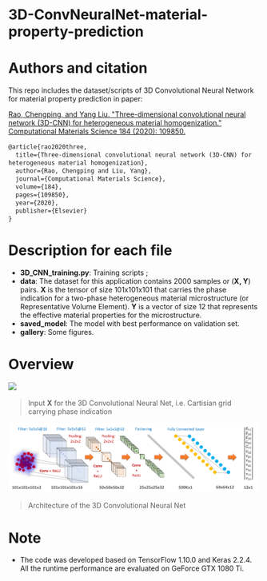 # 3D-ConvNeuralNet-material-property-prediction

# Authors and citation
This repo includes the dataset/scripts of 3D Convolutional Neural Network for material property prediction in paper: 

[Rao, Chengping, and Yang Liu. "Three-dimensional convolutional neural network (3D-CNN) for heterogeneous material homogenization." Computational Materials Science 184 (2020): 109850.](https://www.sciencedirect.com/science/article/abs/pii/S0927025620303414)

```
@article{rao2020three,
  title={Three-dimensional convolutional neural network (3D-CNN) for heterogeneous material homogenization},
  author={Rao, Chengping and Liu, Yang},
  journal={Computational Materials Science},
  volume={184},
  pages={109850},
  year={2020},
  publisher={Elsevier}
}
```

# Description for each file
- **3D_CNN_training.py**: Training scripts ;
- **data**: The dataset for this application contains 2000 samples or (**X, Y**) pairs. **X** is the tensor of size 101x101x101 that carries the phase indication for a two-phase heterogeneous material microstructure (or Representative Volume Element). **Y** is a vector of size 12 that represents the effective material properties for the microstructure.
- **saved_model**: The model with best performance on validation set.
- **gallery**: Some figures.

# Overview

<img src="https://github.com/Raocp/3D-ConvNeuralNet-material-property-prediction/blob/master/gallery/clous_pt.png?raw=true" width="500">

> Input **X** for the 3D Convolutional Neural Net, i.e. Cartisian grid carrying phase indication

![](https://github.com/Raocp/3D-ConvNeuralNet-material-property-prediction/blob/master/gallery/NN_archi.png?raw=true)

> Architecture of the 3D Convolutional Neural Net



# Note
- The code was developed based on TensorFlow 1.10.0 and Keras 2.2.4. All the runtime performance are evaluated on GeForce GTX 1080 Ti.
